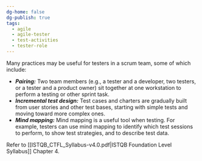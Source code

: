 ```yaml
---
dg-home: false
dg-publish: true
tags:
  - agile
  - agile-tester
  - test-activities
  - tester-role
---
```

Many practices may be useful for testers in a scrum team, some of which include: 
- ***Pairing:*** Two team members (e.g., a tester and a developer, two testers, or a tester and a product owner) sit together at one workstation to perform a testing or other sprint task. 
- ***Incremental test design:*** Test cases and charters are gradually built from user stories and other test bases, starting with simple tests and moving toward more complex ones. 
- ***Mind mapping:*** Mind mapping is a useful tool when testing. For example, testers can use mind mapping to identify which test sessions to perform, to show test strategies, and to describe test data.

Refer to [[ISTQB_CTFL_Syllabus-v4.0.pdf|ISTQB Foundation Level Syllabus]] Chapter 4.


